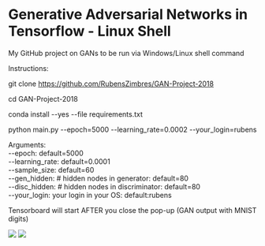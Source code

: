 # Generative Adversarial Networks in Tensorflow - Linux Shell

My GitHub project on GANs to be run via Windows/Linux shell command

Instructions:

git clone https://github.com/RubensZimbres/GAN-Project-2018

cd GAN-Project-2018

conda install --yes --file requirements.txt

python main.py --epoch=5000 --learning_rate=0.0002 --your_login=rubens

Arguments:  
--epoch: default=5000  
--learning_rate: default=0.0001  
--sample_size: default=60  
--gen_hidden: # hidden nodes in generator: default=80  
--disc_hidden: # hidden nodes in discriminator: default=80  
--your_login: your login in your OS: default:rubens

Tensorboard will start AFTER you close the pop-up (GAN output with MNIST digits)

<img src=https://github.com/RubensZimbres/GAN-Project-2018/blob/master/Pictures/Screen_output.png> 

<img src=https://github.com/RubensZimbres/GAN-Project-2018/blob/master/Pictures/tensorboard.png>
